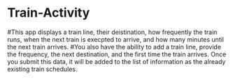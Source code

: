 # Train-Activity
#This app displays a train line, their deistination, how frequently the train runs, when the next train is execpted to arrive, and how many minutes until the next train arrives.
#You also have the ability to add a train line, provide the frequency, the next destination, and the first time the train arrives.  Once you submit this data, it will be added to the list of information as the already existing train schedules.